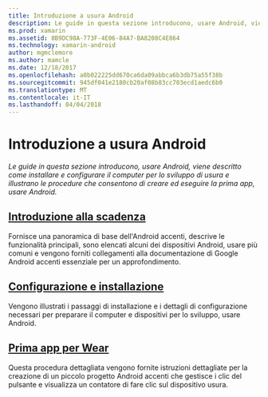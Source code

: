 ```yaml
---
title: Introduzione a usura Android
description: Le guide in questa sezione introducono, usare Android, viene descritto come installare e configurare il computer per lo sviluppo di usura e illustrano le procedure che consentono di creare ed eseguire la prima app, usare Android.
ms.prod: xamarin
ms.assetid: 8B9DC98A-773F-4E06-84A7-BA8208C4E864
ms.technology: xamarin-android
author: mgmclemore
ms.author: mamcle
ms.date: 12/18/2017
ms.openlocfilehash: a0b022225dd670ca6da09abbca6b3db75a55f38b
ms.sourcegitcommit: 945df041e2180cb20af08b83cc703ecd1aedc6b0
ms.translationtype: MT
ms.contentlocale: it-IT
ms.lasthandoff: 04/04/2018
---
```

# <a name="getting-started-with-android-wear"></a>Introduzione a usura Android

_Le guide in questa sezione introducono, usare Android, viene descritto come installare e configurare il computer per lo sviluppo di usura e illustrano le procedure che consentono di creare ed eseguire la prima app, usare Android._

## <a name="introduction-to-wearandroidwearget-startedintro-to-wearmd"></a>[Introduzione alla scadenza](~/android/wear/get-started/intro-to-wear.md)

Fornisce una panoramica di base dell'Android accenti, descrive le funzionalità principali, sono elencati alcuni dei dispositivi Android, usare più comuni e vengono forniti collegamenti alla documentazione di Google Android accenti essenziale per un approfondimento.

## <a name="setup--installationandroidwearget-startedinstallationmd"></a>[Configurazione e installazione](~/android/wear/get-started/installation.md)

Vengono illustrati i passaggi di installazione e i dettagli di configurazione necessari per preparare il computer e dispositivi per lo sviluppo, usare Android.

## <a name="hello-wearandroidwearget-startedhello-wearmd"></a>[Prima app per Wear](~/android/wear/get-started/hello-wear.md)

Questa procedura dettagliata vengono fornite istruzioni dettagliate per la creazione di un piccolo progetto Android accenti che gestisce i clic del pulsante e visualizza un contatore di fare clic sul dispositivo usura.
